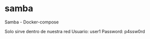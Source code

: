 # samba
Samba - Docker-compose

Solo sirve dentro de nuestra red
Usuario: user1
Password: p4ssw0rd


